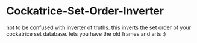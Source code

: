 # Cockatrice-Set-Order-Inverter
not to be confused with inverter of truths. this inverts the set order of your cockatrice set database. lets you have the old frames and arts :)
